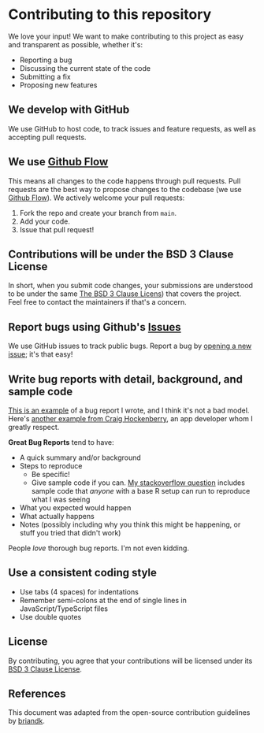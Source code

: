 # Contributing to this repository
We love your input! We want to make contributing to this project as easy and transparent as possible, whether it's:

- Reporting a bug
- Discussing the current state of the code
- Submitting a fix
- Proposing new features

## We develop with GitHub
We use GitHub to host code, to track issues and feature requests, as well as accepting pull requests.

## We use [Github Flow](https://guides.github.com/introduction/flow/index.html)
This means all changes to the code happens through pull requests. Pull requests are the best way to propose changes to the codebase (we use [Github Flow](https://guides.github.com/introduction/flow/index.html)). We actively welcome your pull requests:

1. Fork the repo and create your branch from `main`.
2. Add your code.
3. Issue that pull request!

## Contributions will be under the BSD 3 Clause License
In short, when you submit code changes, your submissions are understood to be under the same [The BSD 3 Clause Licens](https://opensource.org/licenses/BSD-3-Clause)) that covers the project. Feel free to contact the maintainers if that's a concern.

## Report bugs using Github's [Issues](https://github.com/Ascendus/ascendus.github.io/issues)
We use GitHub issues to track public bugs. Report a bug by [opening a new issue](https://github.com/Ascendus/ascendus.github.io/issues); it's that easy!

## Write bug reports with detail, background, and sample code
[This is an example](http://stackoverflow.com/q/12488905/180626) of a bug report I wrote, and I think it's not a bad model. Here's [another example from Craig Hockenberry](http://www.openradar.me/11905408), an app developer whom I greatly respect.

**Great Bug Reports** tend to have:

- A quick summary and/or background
- Steps to reproduce
  - Be specific!
  - Give sample code if you can. [My stackoverflow question](http://stackoverflow.com/q/12488905/180626) includes sample code that *anyone* with a base R setup can run to reproduce what I was seeing
- What you expected would happen
- What actually happens
- Notes (possibly including why you think this might be happening, or stuff you tried that didn't work)

People *love* thorough bug reports. I'm not even kidding.

## Use a consistent coding style

* Use tabs (4 spaces) for indentations
* Remember semi-colons at the end of single lines in JavaScript/TypeScript files
* Use double quotes

## License
By contributing, you agree that your contributions will be licensed under its [BSD 3 Clause License](https://opensource.org/licenses/BSD-3-Clause).

## References
This document was adapted from the open-source contribution guidelines by [briandk](https://gist.github.com/briandk/3d2e8b3ec8daf5a27a62).